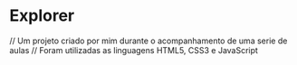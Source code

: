 # Explorer

// Um projeto criado por mim durante o acompanhamento de uma serie de aulas
// Foram utilizadas as linguagens HTML5, CSS3 e JavaScript
